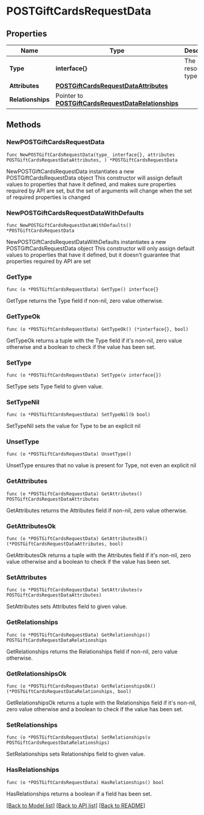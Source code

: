 # POSTGiftCardsRequestData

## Properties

Name | Type | Description | Notes
------------ | ------------- | ------------- | -------------
**Type** | **interface{}** | The resource&#39;s type | 
**Attributes** | [**POSTGiftCardsRequestDataAttributes**](POSTGiftCardsRequestDataAttributes.md) |  | 
**Relationships** | Pointer to [**POSTGiftCardsRequestDataRelationships**](POSTGiftCardsRequestDataRelationships.md) |  | [optional] 

## Methods

### NewPOSTGiftCardsRequestData

`func NewPOSTGiftCardsRequestData(type_ interface{}, attributes POSTGiftCardsRequestDataAttributes, ) *POSTGiftCardsRequestData`

NewPOSTGiftCardsRequestData instantiates a new POSTGiftCardsRequestData object
This constructor will assign default values to properties that have it defined,
and makes sure properties required by API are set, but the set of arguments
will change when the set of required properties is changed

### NewPOSTGiftCardsRequestDataWithDefaults

`func NewPOSTGiftCardsRequestDataWithDefaults() *POSTGiftCardsRequestData`

NewPOSTGiftCardsRequestDataWithDefaults instantiates a new POSTGiftCardsRequestData object
This constructor will only assign default values to properties that have it defined,
but it doesn't guarantee that properties required by API are set

### GetType

`func (o *POSTGiftCardsRequestData) GetType() interface{}`

GetType returns the Type field if non-nil, zero value otherwise.

### GetTypeOk

`func (o *POSTGiftCardsRequestData) GetTypeOk() (*interface{}, bool)`

GetTypeOk returns a tuple with the Type field if it's non-nil, zero value otherwise
and a boolean to check if the value has been set.

### SetType

`func (o *POSTGiftCardsRequestData) SetType(v interface{})`

SetType sets Type field to given value.


### SetTypeNil

`func (o *POSTGiftCardsRequestData) SetTypeNil(b bool)`

 SetTypeNil sets the value for Type to be an explicit nil

### UnsetType
`func (o *POSTGiftCardsRequestData) UnsetType()`

UnsetType ensures that no value is present for Type, not even an explicit nil
### GetAttributes

`func (o *POSTGiftCardsRequestData) GetAttributes() POSTGiftCardsRequestDataAttributes`

GetAttributes returns the Attributes field if non-nil, zero value otherwise.

### GetAttributesOk

`func (o *POSTGiftCardsRequestData) GetAttributesOk() (*POSTGiftCardsRequestDataAttributes, bool)`

GetAttributesOk returns a tuple with the Attributes field if it's non-nil, zero value otherwise
and a boolean to check if the value has been set.

### SetAttributes

`func (o *POSTGiftCardsRequestData) SetAttributes(v POSTGiftCardsRequestDataAttributes)`

SetAttributes sets Attributes field to given value.


### GetRelationships

`func (o *POSTGiftCardsRequestData) GetRelationships() POSTGiftCardsRequestDataRelationships`

GetRelationships returns the Relationships field if non-nil, zero value otherwise.

### GetRelationshipsOk

`func (o *POSTGiftCardsRequestData) GetRelationshipsOk() (*POSTGiftCardsRequestDataRelationships, bool)`

GetRelationshipsOk returns a tuple with the Relationships field if it's non-nil, zero value otherwise
and a boolean to check if the value has been set.

### SetRelationships

`func (o *POSTGiftCardsRequestData) SetRelationships(v POSTGiftCardsRequestDataRelationships)`

SetRelationships sets Relationships field to given value.

### HasRelationships

`func (o *POSTGiftCardsRequestData) HasRelationships() bool`

HasRelationships returns a boolean if a field has been set.


[[Back to Model list]](../README.md#documentation-for-models) [[Back to API list]](../README.md#documentation-for-api-endpoints) [[Back to README]](../README.md)



